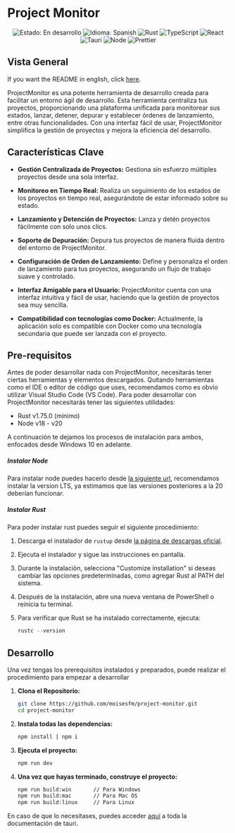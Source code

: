 # Project Monitor

<div align="center" > 
    <img alt="Estado: En desarrollo" src="https://img.shields.io/badge/Estado-En%20Desarrollo-yellow"/>
    <img alt="Idioma: Spanish" src="https://img.shields.io/badge/Language-Spanish-yellow"/>
    <img alt="Rust" src="https://img.shields.io/badge/Rust-%5E1.75.0-orange" />
    <img alt="TypeScript" src="https://img.shields.io/badge/TypeScript-%5E4.0.0-blue"/>
    <img alt="React" src="https://img.shields.io/badge/React-%5E17.0.0-blue"/>
    <img alt="Tauri" src="https://img.shields.io/badge/Tauri-%5E1.5.8-darkblue"/>
    <img alt="Node" src="https://img.shields.io/badge/Node-%5E14.0.0-green"/>
    <img alt="Prettier" src="https://img.shields.io/badge/Prettier-Habilitado-purple"/>
</div>

## Vista General

If you want the README in english, click <a href="https://github.com/mochyfm/project-monitor">here</a>.

ProjectMonitor es una potente herramienta de desarrollo creada para facilitar un entorno ágil de desarrollo. Esta herramienta centraliza tus proyectos, proporcionando una plataforma unificada para monitorear sus estados, lanzar, detener, depurar y establecer órdenes de lanzamiento, entre otras funcionalidades. Con una interfaz fácil de usar, ProjectMonitor simplifica la gestión de proyectos y mejora la eficiencia del desarrollo.

## Características Clave

-   **Gestión Centralizada de Proyectos:** Gestiona sin esfuerzo múltiples proyectos desde una sola interfaz.
-   **Monitoreo en Tiempo Real:** Realiza un seguimiento de los estados de los proyectos en tiempo real, asegurándote de estar informado sobre su estado.

-   **Lanzamiento y Detención de Proyectos:** Lanza y detén proyectos fácilmente con solo unos clics.

-   **Soporte de Depuración:** Depura tus proyectos de manera fluida dentro del entorno de ProjectMonitor.

-   **Configuración de Orden de Lanzamiento:** Define y personaliza el orden de lanzamiento para tus proyectos, asegurando un flujo de trabajo suave y controlado.

-   **Interfaz Amigable para el Usuario:** ProjectMonitor cuenta con una interfaz intuitiva y fácil de usar, haciendo que la gestión de proyectos sea muy sencilla.

-   **Compatibilidad con tecnologías como Docker:** Actualmente, la aplicación solo es compatible con Docker como una tecnología secundaria que puede ser lanzada con el proyecto.

## Pre-requisitos

Antes de poder desarrollar nada con ProjectMonitor, necesitarás tener ciertas herramientas y elementos descargados. Quitando herramientas como el IDE o editor de código que uses, recomendamos como es obvio utilizar Visual Studio Code (VS Code). Para poder desarrollar con ProjectMonitor necesitarás tener las siguientes utilidades:

-   Rust v1.75.0 (mínimo)
-   Node v18 - v20

A continuación te dejamos los procesos de instalación para ambos, enfocados desde Windows 10 en adelante.

##### Instalar Node

Para instalar node puedes hacerlo desde [la siguiente url](https://nodejs.org/en/download), recomendamos instalar la version LTS, ya estimamos que las versiones posteriores a la 20 deberían funcionar.

##### Instalar Rust

Para poder instalar rust puedes seguir el siguiente procedimiento:

1. Descarga el instalador de `rustup` desde [la página de descargas oficial](https://rustup.rs/).

2. Ejecuta el instalador y sigue las instrucciones en pantalla.

3. Durante la instalación, selecciona "Customize installation" si deseas cambiar las opciones predeterminadas, como agregar Rust al PATH del sistema.

4. Después de la instalación, abre una nueva ventana de PowerShell o reinicia tu terminal.

5. Para verificar que Rust se ha instalado correctamente, ejecuta:

    ```powershell
    rustc --version
    ```

## Desarrollo

Una vez tengas los prerequisitos instalados y preparados, puede realizar el procedimiento para empezar a desarrollar

1. **Clona el Repositorio:**

    ```bash
    git clone https://github.com/moisesfm/project-monitor.git
    cd project-monitor
    ```

2. **Instala todas las dependencias:**

    ```bash
    npm install | npm i
    ```

3. **Ejecuta el proyecto:**

    ```bash
    npm run dev
    ```

4. **Una vez que hayas terminado, construye el proyecto:**

    ```bash
    npm run build:win       // Para Windows
    npm run build:mac       // Para Mac OS
    npm run build:linux     // Para Linux
    ```

En caso de que lo necesitases, puedes acceder [aquí](https://tauri.app/v1/api/cli) a toda la documentación de tauri.